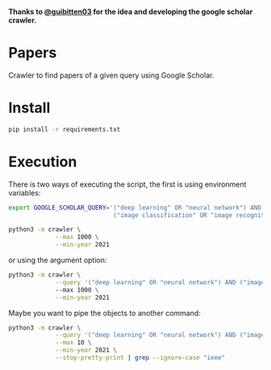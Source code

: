 **Thanks to [@guibitten03](https://github.com/guibitten03) for the idea and developing the google scholar crawler.**

# Papers
Crawler to find papers of a given query using Google Scholar.

# Install
```bash
pip install -r requirements.txt
```

# Execution
There is two ways of executing the script, the first is using environment variables:
```bash
export GOOGLE_SCHOLAR_QUERY='("deep learning" OR "neural network") AND \
                             ("image classification" OR "image recognition")'

python3 -m crawler \
             --max 1000 \
             --min-year 2021
```
or using the argument option:
```bash
python3 -m crawler \
             --query '("deep learning" OR "neural network") AND ("image classification" OR "image recognition")'
             --max 1000 \
             --min-year 2021
```
Maybe you want to pipe the objects to another command:
```bash
python3 -m crawler \
             --query '("deep learning" OR "neural network") AND ("image classification" OR "image recognition")' \
             --max 10 \
             --min-year 2021 \
             --stop-pretty-print | grep --ignore-case "ieee"
```

